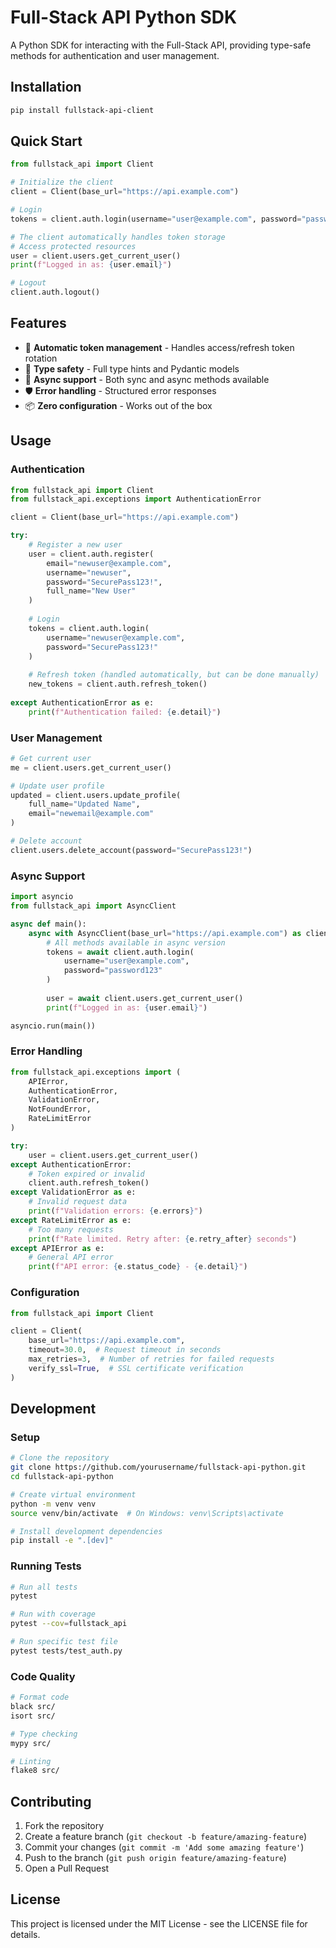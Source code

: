 # Full-Stack API Python SDK

A Python SDK for interacting with the Full-Stack API, providing type-safe methods for authentication and user management.

## Installation

```bash
pip install fullstack-api-client
```

## Quick Start

```python
from fullstack_api import Client

# Initialize the client
client = Client(base_url="https://api.example.com")

# Login
tokens = client.auth.login(username="user@example.com", password="password123")

# The client automatically handles token storage
# Access protected resources
user = client.users.get_current_user()
print(f"Logged in as: {user.email}")

# Logout
client.auth.logout()
```

## Features

- 🔐 **Automatic token management** - Handles access/refresh token rotation
- 🦺 **Type safety** - Full type hints and Pydantic models
- 🚀 **Async support** - Both sync and async methods available
- 🛡️ **Error handling** - Structured error responses
- 📦 **Zero configuration** - Works out of the box

## Usage

### Authentication

```python
from fullstack_api import Client
from fullstack_api.exceptions import AuthenticationError

client = Client(base_url="https://api.example.com")

try:
    # Register a new user
    user = client.auth.register(
        email="newuser@example.com",
        username="newuser",
        password="SecurePass123!",
        full_name="New User"
    )
    
    # Login
    tokens = client.auth.login(
        username="newuser@example.com",
        password="SecurePass123!"
    )
    
    # Refresh token (handled automatically, but can be done manually)
    new_tokens = client.auth.refresh_token()
    
except AuthenticationError as e:
    print(f"Authentication failed: {e.detail}")
```

### User Management

```python
# Get current user
me = client.users.get_current_user()

# Update user profile
updated = client.users.update_profile(
    full_name="Updated Name",
    email="newemail@example.com"
)

# Delete account
client.users.delete_account(password="SecurePass123!")
```

### Async Support

```python
import asyncio
from fullstack_api import AsyncClient

async def main():
    async with AsyncClient(base_url="https://api.example.com") as client:
        # All methods available in async version
        tokens = await client.auth.login(
            username="user@example.com",
            password="password123"
        )
        
        user = await client.users.get_current_user()
        print(f"Logged in as: {user.email}")

asyncio.run(main())
```

### Error Handling

```python
from fullstack_api.exceptions import (
    APIError,
    AuthenticationError,
    ValidationError,
    NotFoundError,
    RateLimitError
)

try:
    user = client.users.get_current_user()
except AuthenticationError:
    # Token expired or invalid
    client.auth.refresh_token()
except ValidationError as e:
    # Invalid request data
    print(f"Validation errors: {e.errors}")
except RateLimitError as e:
    # Too many requests
    print(f"Rate limited. Retry after: {e.retry_after} seconds")
except APIError as e:
    # General API error
    print(f"API error: {e.status_code} - {e.detail}")
```

### Configuration

```python
from fullstack_api import Client

client = Client(
    base_url="https://api.example.com",
    timeout=30.0,  # Request timeout in seconds
    max_retries=3,  # Number of retries for failed requests
    verify_ssl=True,  # SSL certificate verification
)
```

## Development

### Setup

```bash
# Clone the repository
git clone https://github.com/yourusername/fullstack-api-python.git
cd fullstack-api-python

# Create virtual environment
python -m venv venv
source venv/bin/activate  # On Windows: venv\Scripts\activate

# Install development dependencies
pip install -e ".[dev]"
```

### Running Tests

```bash
# Run all tests
pytest

# Run with coverage
pytest --cov=fullstack_api

# Run specific test file
pytest tests/test_auth.py
```

### Code Quality

```bash
# Format code
black src/
isort src/

# Type checking
mypy src/

# Linting
flake8 src/
```

## Contributing

1. Fork the repository
2. Create a feature branch (`git checkout -b feature/amazing-feature`)
3. Commit your changes (`git commit -m 'Add some amazing feature'`)
4. Push to the branch (`git push origin feature/amazing-feature`)
5. Open a Pull Request

## License

This project is licensed under the MIT License - see the LICENSE file for details.